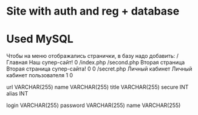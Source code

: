 # Site with auth and reg + database
# Used MySQL

Чтобы на меню отображались странички, в базу надо добавить:
/ Главная Наш супер-сайт! 0 /index.php
/second.php Вторая страница Вторая страница супер-сайта! 0 0
/secret.php Личный кабинет Личный кабинет пользователя 1 0



url	VARCHAR(255)
name VARCHAR(255)
title	VARCHAR(255)
secure	INT
alias INT



login	VARCHAR(255)
password	VARCHAR(255)
name VARCHAR(255)
